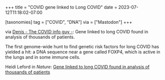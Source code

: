 +++
title = "COVID gene linked to Long COVID"
date = 2023-07-12T11:18:02-07:00

[taxonomies]
tag = ["COVID", "DNA"]
via = ["Mastodon"]
+++

via [Denis - The COVID info guy -](https://aus.social/@DenisCOVIDinfoguy/110697964159881819): Gene linked to long COVID found in analysis of thousands of patients.

<!-- more -->

The first genome-wide hunt to find genetic risk factors for long COVID has yielded a hit: a DNA sequence near a gene called FOXP4, which is active in the lungs and in some immune cells.

Heidi Leford in _Nature_: [Gene linked to long COVID found in analysis of thousands of patients](https://www.nature.com/articles/d41586-023-02269-2)
